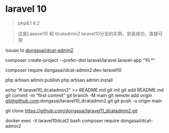 # laravel 10 

> php8.1 8.2


> 这是Laeavel10 和 dcatadmin2 laravel10分支的实例，安装成功，直接可用

issuse to [dongasai/dcat-admin2](https://github.com/dongasai/dcat-admin2)

composer create-project --prefer-dist laravel/laravel laravel-app "10.*"


composer require dongasai/dcat-admin2:dev-laravel10

php artisan admin:publish
php artisan admin:install

echo "# laravel10_dcatadmin2" >> README.md
git init
git add README.md
git commit -m "first commit"
git branch -M main
git remote add origin git@github.com:dongasai/laravel10_dcatadmin2.git
git push -u origin main

git clone https://github.com/dongasai/laravel11_dcatadmin2.git

docker exec -it laravel10dcat2 bash
composer require dongasai/dcat-admin2